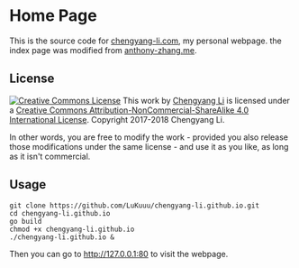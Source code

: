 
Home Page
=========

This is the source code for [chengyang-li.com](http://chengyang-li.com), my personal webpage.
the index page was modified from  [anthony-zhang.me](https://github.com/Uberi/uberi.github.io).


License
-------

<div class="license">
	<a rel="license" href="http://creativecommons.org/licenses/by-nc-sa/4.0/"><img alt="Creative Commons License" style="border-width:0" src="https://i.creativecommons.org/l/by-nc-sa/4.0/80x15.png" /></a> This work by <a xmlns:cc="http://creativecommons.org/ns#" href="http://chengyang-li.com" property="cc:attributionName" rel="cc:attributionURL">Chengyang Li</a> is licensed under a <a rel="license" href="http://creativecommons.org/licenses/by-nc-sa/4.0/">Creative Commons Attribution-NonCommercial-ShareAlike 4.0 International License</a>.
	Copyright 2017-2018 Chengyang Li.
</div>



In other words, you are free to modify the work - provided you also release those modifications under the same license - and use it as you like, as long as it isn't commercial.

Usage
-------
	git clone https://github.com/LuKuuu/chengyang-li.github.io.git
	cd chengyang-li.github.io
	go build
	chmod +x chengyang-li.github.io
	./chengyang-li.github.io &
Then you can go to http://127.0.0.1:80 to visit the webpage.
